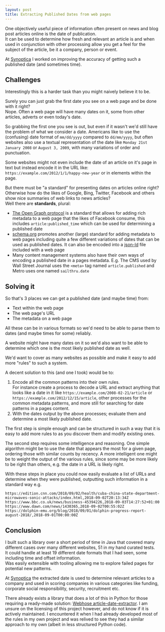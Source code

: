 ```yaml
---
layout: post
title: Extracting Published Dates from web pages
---
```


One objectively useful piece of information often present on news and blog post
articles online is the date of publication.  
It can be used to determine how fresh and relevant an article is and when used
in conjunction with other processing allow you get a feel for the subject of 
the article, be it a company, person or event.

At [Synoptica](https://www.synoptica.com/) I worked on improving the accuracy 
of getting such a published date (and sometimes time). 

## Challenges

Interestingly this is a harder task than you might naively believe it to be.

Surely you can just grab the first date you see on a web page and be done 
with it right?  
Nope. Often a web page will have many dates on it, some from other articles, 
adverts or even today's date. 

So grabbing the first one you see is out, but even if it wasn't we'd still have 
the problem of what we consider a date. 
Americans like to use the (confusing) date format of `mm/dd/yyyy` compared to 
`dd/mm/yyyy`, but often websites also use a textual representation of the date 
like `Monday 21st January 2008` or `August 3, 2009`, with many variations of 
order and punctuation.

Some websites might not even include the date of an article on it's page in 
text but instead encode it in the URL like: 
`https://example.com/2012/1/1/happy-new-year` or in elements within the page.

But there must be "a standard" for presenting dates on articles online right?
Otherwise how do the likes of Google, Bing, Twitter, Facebook and others show
nice summaries of web links to news articles?  
Well there are **standards**, plural:

* [The Open Graph protocol](http://ogp.me/) is a standard that allows for 
  adding rich metadata to a web page that the likes of Facebook consume, this 
  includes `article:published_time` which can be used for determining a 
  published date
* [schema.org](https://schema.org/) promotes another (large) standard for 
  adding metadata to web pages including quite a few different variations of 
  dates that can be used as published dates. It can also be encoded into a
  [json-ld](https://json-ld.org/) file included with a web page
* Many content management systems also have their own ways of encoding a 
  published date in a pages metadata. E.g. The CMS used by Wall Street Journal 
  uses the `<meta>` tag named `article.published` and Metro uses one named 
  `sailthru.date`

## Solving it

So that's 3 places we can get a published date (and maybe time) from:

* Text within the web page
* The web page's URL
* The metadata on a web page

All these can be in various formats so we'd need to be able to parse them to 
dates (and maybe times for some) reliably.

A website might have many dates on it so we'd also want to be able to determine
which one is the most likely published date as well.

We'd want to cover as many websites as possible and make it easy to add more 
"rules" to such a system.

A decent solution to this (and one I took) would be to:

1. Encode all the common patterns into their own rules.  
   For instance create a process to decode a URL and extract anything that 
   looks like a date in it like `https://example.com/2008-02-21/article` or 
   `https://example.com/2012/12/15/article`, other processes for the common 
   metadata patterns, and more still for searching for date patterns in a pages 
   content.
2. With the dates output by the above processes; evaluate them and determine a 
   most likely published date.

The first step is simple enough and can be structured in such a way that it is 
easy to add more rules to as you discover them and modify existing ones.

The second step requires some intelligence and reasoning. One simple algorithm 
might be to use the date that appears the most for a given page, ordering those
with similar counts by recency. A more intelligent one might be to weight the 
output of the various rules, since some may be more likely to be right than 
others, e.g. the date in a URL is likely right.

With these steps in place you could now easily evaluate a list of URLs and 
determine when they were published, outputting such information in a standard 
way e.g.

```csv
https://edition.cnn.com/2018/09/02/health/cuba-china-state-department-microwaves-sonic-attacks/index.html,2018-09-02T20:13:34Z
https://www.bbc.co.uk/news/business-45394226,2018-09-03T14:27:52+01:00
https://www.dawn.com/news/1430365,2018-09-02T00:55:02Z
https://dolphin-emu.org/blog/2018/09/01/dolphin-progress-report-august-2018/,2018-09-01T00:00:00Z
```

## Conclusion

I built such a library over a short period of time in Java that covered many 
different cases over many different websites, 51 in my hand curated tests.   
It could handle at least 19 different date formats that I had seen, some 
including time and offset information.  
Was easily extensible with tooling allowing me to explore failed pages for 
potential new patterns.

At [Synoptica](https://www.synoptica.com/) the extracted date is used to 
determine relevant articles to a company and used in scoring companies in 
various categories like funding, corporate social responsibility, security, 
recruitment etc.

There already exists a library that does a lot of this in Python for those 
requiring a ready-made solution:
[Webhose article-date-extractor](https://github.com/Webhose/article-date-extractor).
I am unsure on the licensing of this project however, and do not know if it is 
actively maintained. I encountered it when I had already developed most of the 
rules in my own project and was relived to see they had a similar approach to 
my own (albeit in less structured Python code).
